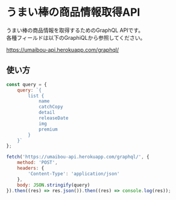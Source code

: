 # うまい棒の商品情報取得API

うまい棒の商品情報を取得するためのGraphQL APIです。  
各種フィールドは以下のGraphiQLから参照してください。

https://umaibou-api.herokuapp.com/graphql/

## 使い方

```js
const query = {
    query: `{
        list {
            name
            catchCopy
            detail
            releaseDate
            img
            premium
        }
    }`
};

fetch('https://umaibou-api.herokuapp.com/graphql/', {
    method: 'POST',
    headers: {
        'Content-Type': 'application/json'
    },
    body: JSON.stringify(query)
}).then((res) => res.json()).then((res) => console.log(res));
```